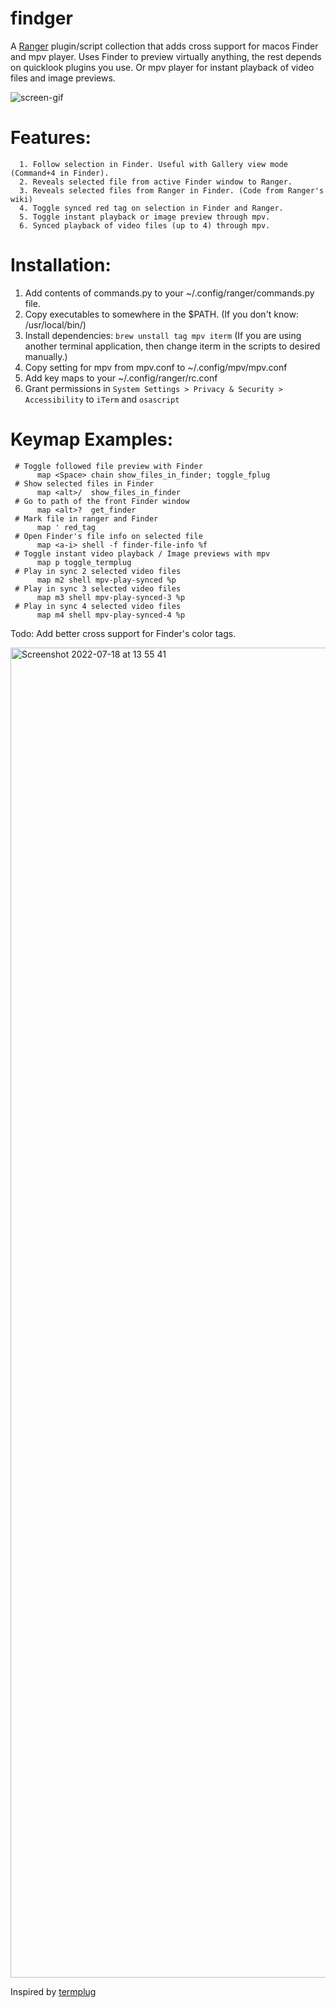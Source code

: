 # findger

A [Ranger](https://github.com/ranger/ranger) plugin/script collection that adds cross support for macos Finder and mpv player.
Uses Finder to preview virtually anything, the rest depends on quicklook plugins you use. Or mpv player for instant playback of video files and image previews.

![screen-gif](./preview.gif)

# Features:
```
  1. Follow selection in Finder. Useful with Gallery view mode (Command+4 in Finder).
  2. Reveals selected file from active Finder window to Ranger.
  3. Reveals selected files from Ranger in Finder. (Code from Ranger's wiki)
  4. Toggle synced red tag on selection in Finder and Ranger.
  5. Toggle instant playback or image preview through mpv.
  6. Synced playback of video files (up to 4) through mpv.
```

# Installation:

  1. Add contents of commands.py to your ~/.config/ranger/commands.py file.
  2. Copy executables to somewhere in the $PATH. (If you don't know: /usr/local/bin/)
  3. Install dependencies: `brew unstall tag mpv iterm` (If you are using another terminal application, then change iterm in the scripts to desired manually.)
  4. Copy setting for mpv from mpv.conf to ~/.config/mpv/mpv.conf
  5. Add key maps to your ~/.config/ranger/rc.conf
  6. Grant permissions in `System Settings > Privacy & Security > Accessibility` to `iTerm` and `osascript`

# Keymap Examples:

```
 # Toggle followed file preview with Finder
      map <Space> chain show_files_in_finder; toggle_fplug
 # Show selected files in Finder
      map <alt>/  show_files_in_finder
 # Go to path of the front Finder window
      map <alt>?  get_finder
 # Mark file in ranger and Finder
      map ' red_tag
 # Open Finder's file info on selected file
      map <a-i> shell -f finder-file-info %f
 # Toggle instant video playback / Image previews with mpv
      map p toggle_termplug
 # Play in sync 2 selected video files
      map m2 shell mpv-play-synced %p
 # Play in sync 3 selected video files
      map m3 shell mpv-play-synced-3 %p
 # Play in sync 4 selected video files
      map m4 shell mpv-play-synced-4 %p
```

Todo: Add better cross support for Finder's color tags.

<img width="2128" alt="Screenshot 2022-07-18 at 13 55 41" src="https://user-images.githubusercontent.com/77557804/179497347-9f0ba654-f6dc-4c17-834d-77e5b5d670fd.png">

Inspired by [termplug](https://github.com/laktak/termplug)
